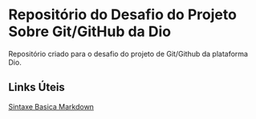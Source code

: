 # Repositório do Desafio do Projeto Sobre Git/GitHub da Dio
Repositório criado para o desafio do projeto de Git/Github da plataforma Dio.


## Links Úteis
[Sintaxe Basica Markdown](https://www.markdownguide.org/)
